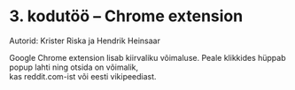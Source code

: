 # 3. kodutöö – Chrome extension

Autorid: Krister Riska ja Hendrik Heinsaar

Google Chrome extension lisab kiirvaliku võimaluse. Peale klikkides hüppab popup lahti ning otsida on võimalik,  
kas reddit.com-ist või eesti vikipeediast.
